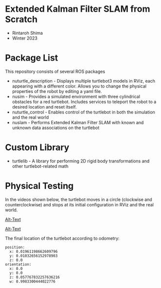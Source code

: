 # Extended Kalman Filter SLAM from Scratch
* Rintaroh Shima
* Winter 2023
# Package List
This repository consists of several ROS packages
- nuturtle_description - Displays multiple turtlebot3 models in RViz, each appearing with a different color. Allows you to change the physical properties of the robot by editing a yaml file.
- nusim - Provides a simulated environment with three cylindrical obstacles for a red turtlebot. Includes services to teleport the robot to a desired location and reset itself.
- nuturtle_control - Enables control of the turtlebot in both the simulation and the real world
- nuslam - Performs Extended Kalman Filter SLAM with known and unknown data associations on the turtlebot
# Custom Library
- turtlelib - A library for performing 2D rigid body transformations and other turtlebot-related math
# Physical Testing
In the videos shown below, the turtlebot moves in a circle (clockwise and counterclockwise) and stops at its initial configuration in RViz and the real world.

[Alt-Text](https://user-images.githubusercontent.com/113070827/217684866-9861df1e-4646-47e0-be22-85ffd615b72a.mp4)

[Alt-Text](https://user-images.githubusercontent.com/113070827/217684918-e293c4c9-c029-4dd2-afe4-30719885b758.webm)

The final location of the turtlebot according to odometry:

    position:
      x: 0.01961198662609796
      y: 0.01032656152978903
      z: 0.0
    orientation:
      x: 0.0
      y: 0.0
      z: 0.057767832257636216
      w: 0.9983300444022776